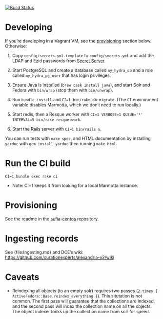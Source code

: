 [![Build Status](http://jenkins.library.ucsb.edu:8080/buildStatus/icon?job=ADRL_pull-requests)](http://jenkins.library.ucsb.edu:8080/job/ADRL_pull-requests/)

# Developing

If you’re developing in a Vagrant VM, see the
[provisioning](#provisioning) section below. Otherwise:

1. Copy `config/secrets.yml.template` to `config/secrets.yml` and add
   the LDAP and Ezid passwords from
   [Secret Server](https://epm.ets.ucsb.edu/SS/login.aspx).

2. Start PostgreSQL and create a database called `my_hydra_db` and a
   role called `my_hydra_pg_user` that has login privileges.

3. Ensure Java is installed (`brew cask install java`), and start Solr
   and Fedora with `bin/wrap` (stop them with `bin/unwrap`).

4. Run `bundle install` and `CI=1 bin/rake db:migrate`. (The `CI`
   environment variable disables Marmotta, which we don’t need to run
   locally.)

5. Start redis, then a Resque worker with `CI=1 VERBOSE=1 QUEUE='*' INTERVAL=5 bin/rake resque:work`.

6. Start the Rails server with `CI=1 bin/rails s`.

You can run tests with `make spec`, and HTML documentation by
installing `yardoc` with `gem install yardoc` then running `make
html`.

# Run the CI build

`CI=1 bundle exec rake ci`
 * Note: CI=1 keeps it from looking for a local Marmotta instance. 

# Provisioning

See the readme in the
[sufia-centos](https://github.library.ucsb.edu/ADRL/sufia-centos/blob/master/README.md)
repository.

# Ingesting records

See {file:Ingesting.md} and DCE’s wiki:
<https://github.com/curationexperts/alexandria-v2/wiki>

# Caveats

* Reindexing all objects (to an empty solr) requires two passes
  (`2.times { ActiveFedora::Base.reindex_everything }`). This
  situtation is not common. The first pass will guarantee that the
  collections are indexed, and the second pass will index the
  collection name on all the objects. The object indexer looks up the
  collection name from solr for speed.
